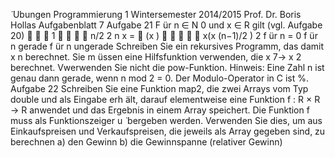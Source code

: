  ̈
Ubungen
Programmierung 1
Wintersemester 2014/2015
Prof. Dr. Boris Hollas
Aufgabenblatt 7
Aufgabe 21
F ̈ur n ∈ N 0 und x ∈ R gilt (vgl. Aufgabe 20)



1



 n/2 2
n
x = 
(x )




 x(x (n−1)/2 ) 2
f ̈ur n = 0
f ̈ur n gerade
f ̈ur n ungerade
Schreiben Sie ein rekursives Programm, das damit x n berechnet. Sie m ̈ussen eine Hilfsfunktion
verwenden, die x 7→ x 2 berechnet. Vwerwenden Sie nicht die pow-Funktion.
Hinweis: Eine Zahl n ist genau dann gerade, wenn n mod 2 = 0. Der Modulo-Operator in C ist
%.
Aufgabe 22
Schreiben Sie eine Funktion map2, die zwei Arrays vom Typ double und als Eingabe erh ̈alt,
darauf elementweise eine Funktion f : R × R → R anwendet und das Ergebnis in einem Array
speichert. Die Funktion f muss als Funktionszeiger u  ̈ bergeben werden.
Verwenden Sie dies, um aus Einkaufspreisen und Verkaufspreisen, die jeweils als Array gegeben
sind, zu berechnen
a) den Gewinn
b) die Gewinnspanne (relativer Gewinn)
